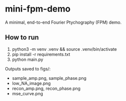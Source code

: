 # mini-fpm-demo

A minimal, end-to-end Fourier Ptychography (FPM) demo.

## How to run
1) python3 -m venv .venv && source .venv/bin/activate
2) pip install -r requirements.txt
3) python main.py

Outputs saved to figs/:
- sample_amp.png, sample_phase.png
- low_NA_image.png
- recon_amp.png, recon_phase.png
- mse_curve.png
